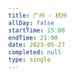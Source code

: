 ```yaml
---
title: 广州 - 杭州
allDay: false
startTime: 15:00
endTime: 21:00
date: 2023-05-27
completed: null
type: single
---
```

